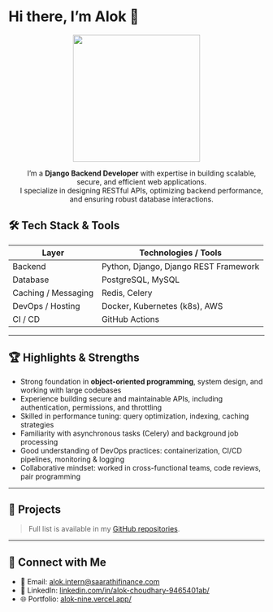 
<!--
## Hi there 👋
**alok-saarathi/alok-saarathi** is a ✨ _special_ ✨ repository because its `README.md` (this file) appears on your GitHub profile.

Here are some ideas to get you started:
https://github.com/alok-saarathi/alok-saarathi/edit/main/README.md
- 🔭 I’m currently working on ...
- 🌱 I’m currently learning ...
- 👯 I’m looking to collaborate on ...
- 🤔 I’m looking for help with ...
- 💬 Ask me about ...
- 📫 How to reach me: ...
- 😄 Pronouns: ...
- ⚡ Fun fact: ...
| Testing & Quality | pytest, coverage, flake8, Black |
| Version Control & Workflow | Git, GitHub, Branching Strategies (Git Flow / Trunk) |
-->

# Hi there, I’m Alok 👋

<!-- <div style="display: flex; align-items: center; justify-content: space-between;"> -->

<div align="center">
  <img src="https://user-images.githubusercontent.com/74038190/216644497-1951db19-8f3d-4e44-ac08-8e9d7e0d94a7.gif" width="250"/>
</div>
<div style="flex: 1; padding-left: 20px;" align="center">

I’m a **Django Backend Developer** with expertise in building scalable, secure, and efficient web applications.  
I specialize in designing RESTful APIs, optimizing backend performance, and ensuring robust database interactions.
</div>

## 🛠️ Tech Stack & Tools

| Layer | Technologies / Tools |
|-------|------------------------|
| Backend | Python, Django, Django REST Framework |
| Database | PostgreSQL, MySQL |
| Caching / Messaging | Redis, Celery |
| DevOps / Hosting | Docker, Kubernetes (k8s), AWS |
| CI / CD | GitHub Actions |

---

## 🏆 Highlights & Strengths

- Strong foundation in **object-oriented programming**, system design, and working with large codebases  
- Experience building secure and maintainable APIs, including authentication, permissions, and throttling  
- Skilled in performance tuning: query optimization, indexing, caching strategies  
- Familiarity with asynchronous tasks (Celery) and background job processing  
- Good understanding of DevOps practices: containerization, CI/CD pipelines, monitoring & logging  
- Collaborative mindset: worked in cross-functional teams, code reviews, pair programming  

---

## 📂 Projects

> Full list is available in my [GitHub repositories](https://github.com/your_username).
<!--
| Project | Description |
|--------|-------------|
| **Project A** | A Django REST API for **…** (features, scope) |
| **Project B** | Microservice architecture for **…**, implemented with Django + Celery |
| **Project C** | Real-time chat system using Django Channels |
| **Project D** | E-commerce backend: order management, payments, inventory |
-->
---

## 🤝 Connect with Me

- 📧 Email: <alok.intern@saarathifinance.com>  
- 💼 LinkedIn: [linkedin.com/in/alok-choudhary-9465401ab/](https://www.linkedin.com/in/alok-choudhary-9465401ab/)  
- 🌐 Portfolio: [alok-nine.vercel.app/](https://alok-nine.vercel.app/)  


<!-- (You can embed dynamic stats using tools like GitHub Readme Stats, etc.)
## 📈 GitHub Stats & Activity
-->
